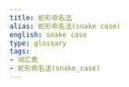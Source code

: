 ```yaml
---
title: 蛇形命名法
alias: 蛇形命名法(snake case)
english: snake case 
type: glossary
tags:
- 词汇表
- 蛇形命名法(snake_case)
---
```

